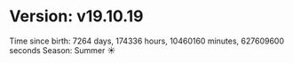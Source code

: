 # Version: v19.10.19
Time since birth: 7264 days, 174336 hours, 10460160 minutes, 627609600 seconds
Season: Summer ☀️

